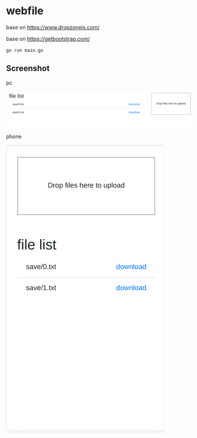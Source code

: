 # webfile

base on https://www.dropzonejs.com/

base on https://getbootstrap.com/
```
go run main.go
```
## Screenshot
pc

![](Screenshot_20200820_145902.png)

phone

![](Screenshot_20200820_145942.png)
